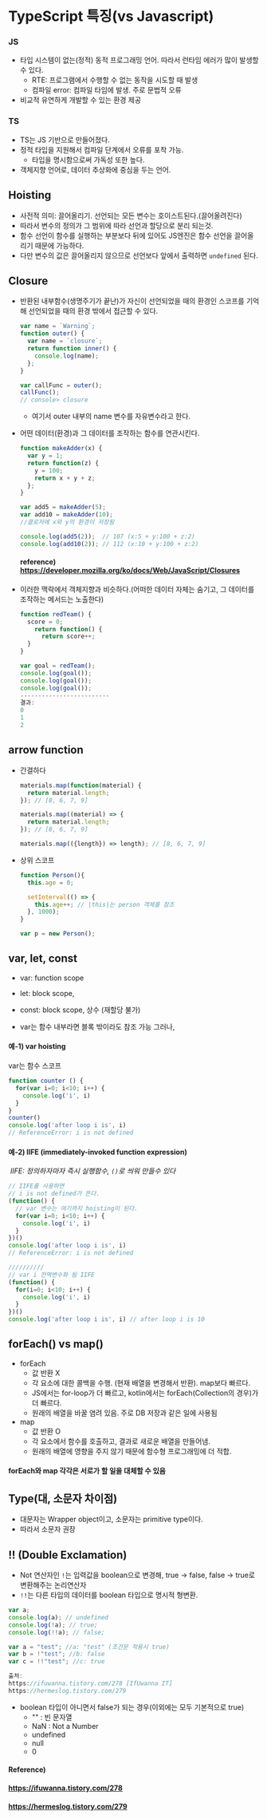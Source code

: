 # TypeScript 특징(vs Javascript)



### JS

* 타입 시스템이 없는(정적) 동적 프로그래밍 언어. 따라서 런타임 에러가 많이 발생할 수 있다.
  * RTE: 프로그램에서 수행할 수 없는 동작을 시도할 때 발생
  * 컴파일 error: 컴파일 타임에 발생. 주로 문법적 오류
* 비교적 유연하게 개발할 수 있는 환경 제공



### TS

* TS는 JS 기반으로 만들어졌다.
* 정적 타입을 지원해서 컴파일 단계에서 오류를 포착 가능.
  * 타입을 명시함으로써 가독성 또한 높다.
* 객체지향 언어로, 데이터 추상화에 중심을 두는 언어.



## Hoisting

- 사전적 의미: 끌어올리기. 선언되는 모든 변수는 호이스트된다.(끌어올려진다)
- 따라서 변수의 정의가 그 범위에 따라 선언과 할당으로 분리 되는것.
- 함수 선언이 함수를 실행하는 부분보다 뒤에 있어도 JS엔진은 함수 선언을 끌어올리기 때문에 가능하다.
- 다만 변수의 값은 끌어올리지 않으므로 선언보다 앞에서 출력하면 `undefined` 된다.



## Closure

* 반환된 내부함수(생명주기가 끝난)가 자신이 선언되었을 때의 환경인 스코프를 기억해 선언되었을 때의 환경 밖에서 접근할 수 있다.

  ```javascript
  var name = `Warning`;
  function outer() {
    var name = `closure`;
    return function inner() {
      console.log(name);
    };
  }
  
  var callFunc = outer();
  callFunc();
  // console> closure
  ```

  * 여기서 outer 내부의 name 변수를 자유변수라고 한다.




* 어떤 데이터(환경)과 그 데이터를 조작하는 함수를 연관시킨다.

  ``` javascript
  function makeAdder(x) {
    var y = 1;
    return function(z) {
      y = 100;
      return x + y + z;
    };
  }
  
  var add5 = makeAdder(5);
  var add10 = makeAdder(10);
  //클로저에 x와 y의 환경이 저장됨
  
  console.log(add5(2));  // 107 (x:5 + y:100 + z:2)
  console.log(add10(2)); // 112 (x:10 + y:100 + z:2)
  ```

  #### reference) https://developer.mozilla.org/ko/docs/Web/JavaScript/Closures

  

* 이러한 맥락에서 객체지향과 비슷하다.(어떠한 데이터 자체는 숨기고, 그 데이터를 조작하는 메서드는 노출한다)

  ``` javascript
  function redTeam() {
  	score = 0;
      return function() {
      	return score++;
  	}
  }
  
  var goal = redTeam();
  console.log(goal());
  console.log(goal());
  console.log(goal());
  -------------------------
  결과:
  0
  1
  2
  ```



## arrow function

* 간결하다

  ``` javascript
  materials.map(function(material) { 
    return material.length; 
  }); // [8, 6, 7, 9]
  
  materials.map((material) => {
    return material.length;
  }); // [8, 6, 7, 9]
  
  materials.map(({length}) => length); // [8, 6, 7, 9]
  ```

* 상위 스코프

  ```javascript
  function Person(){
    this.age = 0;
  
    setInterval(() => {
      this.age++; // |this|는 person 객체를 참조
    }, 1000);
  }
  
  var p = new Person();
  ```



## var, let, const

* var: function scope

* let: block scope,

* const: block scope, 상수 (재할당 불가)

* var는 함수 내부라면 블록 밖이라도 참조 가능 그러나,

  

#### 예-1) var hoisting

var는 함수 스코프

```javascript
function counter () {
  for(var i=0; i<10; i++) {
    console.log('i', i)
  }
}
counter()
console.log('after loop i is', i) 
// ReferenceError: i is not defined
```

#### 예-2) IIFE (immediately-invoked function expression)

​		*IIFE: 정의하자마자 즉시 실행함수, `()`로 씌워 만들수 있다*

```javascript
// IIFE를 사용하면
// i is not defined가 뜬다.
(function() {
  // var 변수는 여기까지 hoisting이 된다.
  for(var i=0; i<10; i++) {
    console.log('i', i)
  }
})()
console.log('after loop i is', i) 
// ReferenceError: i is not defined

//////////
// var i 전역변수화 됨 IIFE
(function() {
  for(i=0; i<10; i++) {
    console.log('i', i)
  }
})()
console.log('after loop i is', i) // after loop i is 10
```



## forEach() vs map()

* forEach
  * 값 반환 X
  * 각 요소에 대한 콜백을 수행. (현재 배열을 변경해서 반환). map보다 빠르다.
  * JS에서는 for-loop가 더 빠르고, kotlin에서는 forEach(Collection의 경우)가 더 빠르다.
  * 원래의 배열을 바꿀 염려 있음. 주로 DB 저장과 같은 일에 사용됨
* map
  * 값 반환 O
  * 각 요소에서 함수를 호출하고, 결과로 새로운 배열을 만들어냄.
  * 원래의 배열에 영향을 주지 않기 때문에 함수형 프로그래밍에 더 적합.

#### forEach와 map 각각은 서로가 할 일을 대체할 수 있음





## Type(대, 소문자 차이점)

* 대문자는 Wrapper object이고, 소문자는 primitive type이다.
* 따라서 소문자 권장



## !! (Double Exclamation)

* Not 연산자인 `!`는 입력값을 boolean으로 변경해, true -> false, false -> true로 변환해주는 논리연산자
* `!!`는 다른 타입의 데이터를 boolean 타입으로 명시적 형변환.

```javascript
var a;
console.log(a); // undefined
console.log(!a); // true;
console.log(!!a); // false;

var a = "test"; //a: "test" (조건문 적용시 true) 
var b = !"test"; //b: false 
var c = !!"test"; //c: true

출처:
https://ifuwanna.tistory.com/278 [IfUwanna IT]
https://hermeslog.tistory.com/279
```

* boolean 타입이 아니면서 false가 되는 경우(이외에는 모두 기본적으로 true)
  * "" : 빈 문자열
  * NaN : Not a Number
  * undefined
  * null
  * 0



#### Reference)

#### https://ifuwanna.tistory.com/278

#### https://hermeslog.tistory.com/279